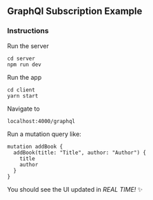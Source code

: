 ## GraphQl Subscription Example

### Instructions

Run the server

```
cd server
npm run dev
```

Run the app

```
cd client
yarn start
```

Navigate to

```
localhost:4000/graphql
```

Run a mutation query like:

```
mutation addBook {
  addBook(title: "Title", author: "Author") {
    title
    author
  }
}
```

You should see the UI updated in _REAL TIME!_ :sparkles:
